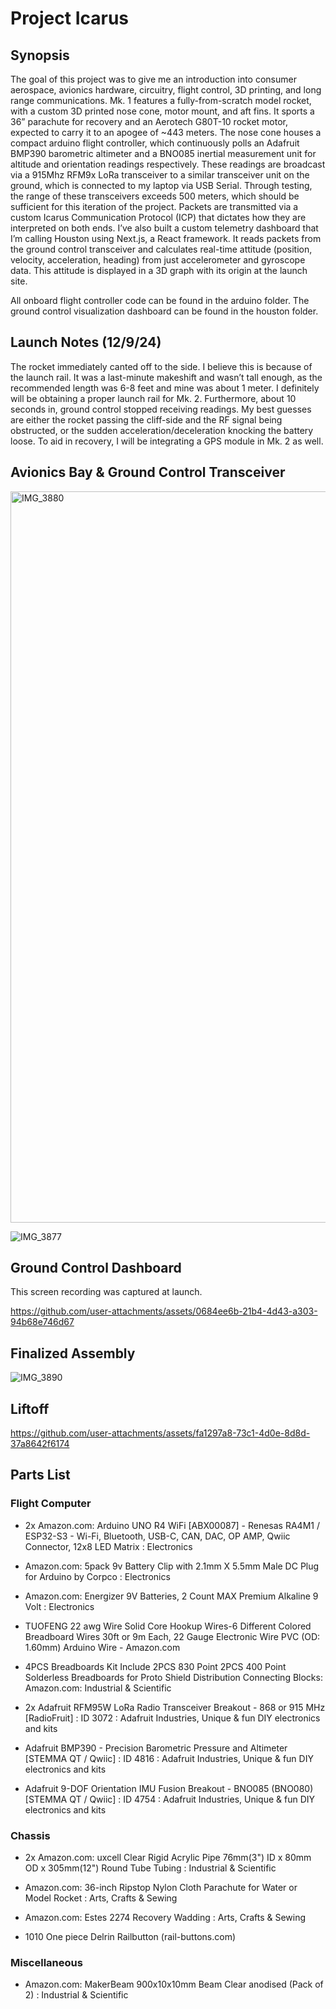 # Project Icarus

## Synopsis

The goal of this project was to give me an introduction into consumer aerospace, avionics hardware, circuitry, flight control, 3D printing, and long range communications. Mk. 1 features a fully-from-scratch model rocket, with a custom 3D printed nose cone, motor mount, and aft fins. It sports a 36” parachute for recovery and an Aerotech G80T-10 rocket motor, expected to carry it to an apogee of ~443 meters. The nose cone houses a compact arduino flight controller, which continuously polls an Adafruit BMP390 barometric altimeter and a BNO085 inertial measurement unit for altitude and orientation readings respectively. These readings are broadcast via a 915Mhz RFM9x LoRa transceiver to a similar transceiver unit on the ground, which is connected to my laptop via USB Serial. Through testing, the range of these transceivers exceeds 500 meters, which should be sufficient for this iteration of the project. Packets are transmitted via a custom Icarus Communication Protocol (ICP) that dictates how they are interpreted on both ends. I’ve also built a custom telemetry dashboard that I’m calling Houston using Next.js, a React framework. It reads packets from the ground control transceiver and calculates real-time attitude (position, velocity, acceleration, heading) from just accelerometer and gyroscope data. This attitude is displayed in a 3D graph with its origin at the launch site.

All onboard flight controller code can be found in the arduino folder. 
The ground control visualization dashboard can be found in the houston folder.

## Launch Notes (12/9/24)

The rocket immediately canted off to the side. I believe this is because of the launch rail. It was a last-minute makeshift and wasn’t tall enough, as the recommended length was 6-8 feet and mine was about 1 meter. I definitely will be obtaining a proper launch rail for Mk. 2. Furthermore, about 10 seconds in, ground control stopped receiving readings. My best guesses are either the rocket passing the cliff-side and the RF signal being obstructed, or the sudden acceleration/deceleration knocking the battery loose. To aid in recovery, I will be integrating a GPS module in Mk. 2 as well.

## Avionics Bay & Ground Control Transceiver

<img width="2532" height="1170" alt="IMG_3880" src="https://github.com/user-attachments/assets/ce25ef94-621b-4899-bfbd-db63976fd693" />

![IMG_3877](https://github.com/user-attachments/assets/34d84bf1-29a8-4268-b343-04b30edbc077)

## Ground Control Dashboard

This screen recording was captured at launch.

https://github.com/user-attachments/assets/0684ee6b-21b4-4d43-a303-94b68e746d67

## Finalized Assembly

![IMG_3890](https://github.com/user-attachments/assets/0fcfe3a2-674a-49ec-8303-3fa97f563ead)

## Liftoff

https://github.com/user-attachments/assets/fa1297a8-73c1-4d0e-8d8d-37a8642f6174

## Parts List

### Flight Computer

* 2x Amazon.com: Arduino UNO R4 WiFi [ABX00087] - Renesas RA4M1 / ESP32-S3 - Wi-Fi, Bluetooth, USB-C, CAN, DAC, OP AMP, Qwiic Connector, 12x8 LED Matrix : Electronics

* Amazon.com: 5pack 9v Battery Clip with 2.1mm X 5.5mm Male DC Plug for Arduino by Corpco : Electronics

* Amazon.com: Energizer 9V Batteries, 2 Count MAX Premium Alkaline 9 Volt : Electronics

* TUOFENG 22 awg Wire Solid Core Hookup Wires-6 Different Colored Breadboard Wires 30ft or 9m Each, 22 Gauge Electronic Wire PVC (OD: 1.60mm) Arduino Wire - Amazon.com

* 4PCS Breadboards Kit Include 2PCS 830 Point 2PCS 400 Point Solderless Breadboards for Proto Shield Distribution Connecting Blocks: Amazon.com: Industrial & Scientific

* 2x Adafruit RFM95W LoRa Radio Transceiver Breakout - 868 or 915 MHz [RadioFruit] : ID 3072 : Adafruit Industries, Unique & fun DIY electronics and kits

* Adafruit BMP390 - Precision Barometric Pressure and Altimeter [STEMMA QT / Qwiic] : ID 4816 : Adafruit Industries, Unique & fun DIY electronics and kits

* Adafruit 9-DOF Orientation IMU Fusion Breakout - BNO085 (BNO080) [STEMMA QT / Qwiic] : ID 4754 : Adafruit Industries, Unique & fun DIY electronics and kits

### Chassis

* 2x Amazon.com: uxcell Clear Rigid Acrylic Pipe 76mm(3") ID x 80mm OD x 305mm(12") Round Tube Tubing : Industrial & Scientific

* Amazon.com: 36-inch Ripstop Nylon Cloth Parachute for Water or Model Rocket : Arts, Crafts & Sewing

* Amazon.com: Estes 2274 Recovery Wadding : Arts, Crafts & Sewing

* 1010 One piece Delrin Railbutton (rail-buttons.com)

### Miscellaneous

* Amazon.com: MakerBeam 900x10x10mm Beam Clear anodised (Pack of 2) : Industrial & Scientific
